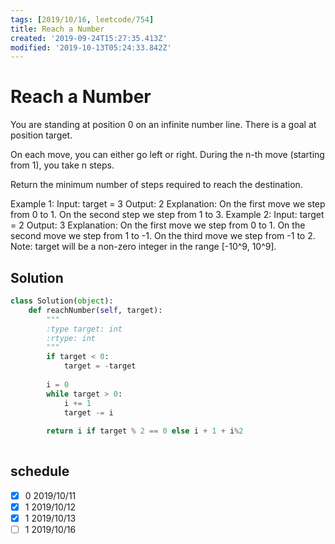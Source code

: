 ```yaml
---
tags: [2019/10/16, leetcode/754]
title: Reach a Number
created: '2019-09-24T15:27:35.413Z'
modified: '2019-10-13T05:24:33.842Z'
---
```


# Reach a Number

You are standing at position 0 on an infinite number line. There is a goal at position target.

On each move, you can either go left or right. During the n-th move (starting from 1), you take n steps.

Return the minimum number of steps required to reach the destination.

Example 1:
Input: target = 3
Output: 2
Explanation:
On the first move we step from 0 to 1.
On the second step we step from 1 to 3.
Example 2:
Input: target = 2
Output: 3
Explanation:
On the first move we step from 0 to 1.
On the second move we step  from 1 to -1.
On the third move we step from -1 to 2.
Note:
target will be a non-zero integer in the range [-10^9, 10^9].

## Solution

```python
class Solution(object):
    def reachNumber(self, target):
        """
        :type target: int
        :rtype: int
        """
        if target < 0:
            target = -target
        
        i = 0
        while target > 0:
            i += 1
            target -= i
            
        return i if target % 2 == 0 else i + 1 + i%2
        
```

## schedule

* [x] 0 2019/10/11
* [x] 1 2019/10/12
* [x] 1 2019/10/13
* [ ] 1 2019/10/16
